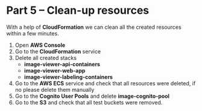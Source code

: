 # Part 5 – Clean-up resources

With a help of **CloudFormation** we can clean all the created resources within a few minutes.

1. Open **AWS Console**
2. Go to the **CloudFormation** service
3. Delete all created stacks
    - **image-viewer-api-containers**
    - **image-viewer-web-app**
    - **image-viewer-labeling-containers**
4. Go to the **AWS ECS** service and check that all resources were deleted, if no please delete them manually
5. Go to the **Cognito User Pools** and delete **image-cognito-pool**
6. Go to the **S3** and check that all test buckets were removed.
